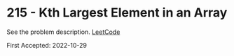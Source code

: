 # 215 - Kth Largest Element in an Array

See the problem description. [LeetCode][1]

First Accepted: 2022-10-29

[1]: <https://leetcode.com/problems/kth-largest-element-in-an-array/description> "Problem Webpage"
